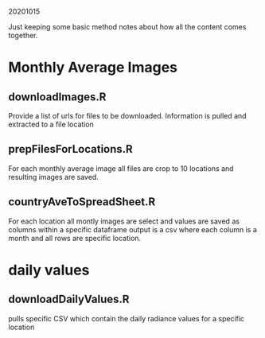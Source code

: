 20201015

Just keeping some basic method notes about how all the content comes together.


# Monthly Average Images
## downloadImages.R
Provide a list of urls for files to be downloaded.
Information is pulled and extracted to a file location

## prepFilesForLocations.R
For each monthly average image all files are crop to 10 locations and resulting images are saved.

## countryAveToSpreadSheet.R
For each location all montly images are select and values are saved as columns within a specific dataframe
output is a csv where each column is a month and all rows are specific location.


# daily values
## downloadDailyValues.R
pulls specific CSV which contain the daily radiance values for a specific location 
